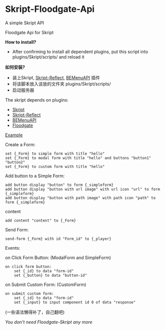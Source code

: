 # Skript-Floodgate-Api
A simple Skript API

Floodgate Api for Skript


**How to install?** 
- After confirming to install all dependent plugins, put this script into plugins/Skript/scripts/ and reload it


**如何安装?**
- 装上Skript, [Skript-Reflect](https://github.com/TPGamesNL/skript-reflect/releases), [BEMenuAPI](https://github.com/zimzaza4/Skript-Floodgate-Form/releases/tag/1.0) 插件
- 将该脚本放入该放的文件夹 plugins/Skript/scripts/
- 启动服务器


The skript depends on plugins:
- [Skript](https://github.com/SkriptLang/Skript/releases)
- [Skript-Reflect](https://github.com/TPGamesNL/skript-reflect/releases)
- [BEMenuAPI](https://github.com/zimzaza4/Skript-Floodgate-Form/releases/tag/1.0)
- [Floodgate](https://ci.opencollab.dev/job/GeyserMC/job/Floodgate/job/master/)



[Example](https://github.com/zimzaza4/Skript-Floodgate-Form/wiki/Example)

Create a Form:
```
set {_Form} to simple form with title "hello"
set {_Form} to modal form with title "hello" and buttons "button1" "button2"
set {_Form} to custom form with title "hello"
```

Add button to a Simple Form:
```
add button display "button" to form {_simpleform}
add button display "button with url image" with url icon "url" to form {_simpleform}
add button display "button with path image" with path icon "path" to form {_simpleform}
```
content
```
add content "content" to {_Form}
```
Send Form:
```
send-form {_Form} with id "Form_id" to {_player}
```
Events:

  on Click Form Button:   (ModalForm and SimpleForm)
```
on click form button:
    set {_id} to data "form-id"
    set {_button} to data "button-id"
```
  on Submit Custom Form:   (CustomForm)
```
on submit custom form:
    set {_id} to data "form-id"
    set {_input} to input component id 0 of data "response"
```
(一些语法懒得补了，自己翻吧)

*You don't need Floodgate-Skript any more*
